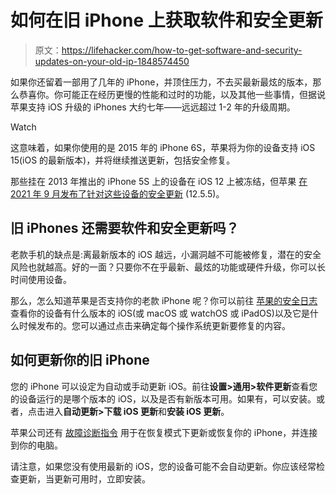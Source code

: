 # 如何在旧 iPhone 上获取软件和安全更新

> 原文：<https://lifehacker.com/how-to-get-software-and-security-updates-on-your-old-ip-1848574450>

如果你还留着一部用了几年的 iPhone，并顶住压力，不去买最新最炫的版本，那么恭喜你。你可能正在经历更慢的性能和过时的功能，以及其他一些事情，但据说苹果支持 iOS 升级的 iPhones 大约七年——远远超过 1-2 年的升级周期。

Watch

这意味着，如果你使用的是 2015 年的 iPhone 6S，苹果将为你的设备支持 iOS 15(iOS 的最新版本)，并将继续推送更新，包括安全修复。

那些挂在 2013 年推出的 iPhone 5S 上的设备在 iOS 12 上被冻结，但苹果 [在 2021 年 9 月发布了针对这些设备的安全更新](https://support.apple.com/en-us/HT201222) (12.5.5)。

## 旧 iPhones 还需要软件和安全更新吗？

老款手机的缺点是:离最新版本的 iOS 越远，小漏洞越不可能被修复，潜在的安全风险也就越高。好的一面？只要你不在乎最新、最炫的功能或硬件升级，你可以长时间使用设备。

那么，怎么知道苹果是否支持你的老款 iPhone 呢？你可以前往 [苹果的安全日志](https://support.apple.com/en-us/HT201222) 查看你的设备有什么版本的 iOS(或 macOS 或 watchOS 或 iPadOS)以及它是什么时候发布的。您可以通过点击来确定每个操作系统更新要修复的内容。

## 如何更新你的旧 iPhone

您的 iPhone 可以设定为自动或手动更新 iOS。前往**设置>通用>软件更新**查看您的设备运行的是哪个版本的 iOS，以及是否有新版本可用。如果有，可以安装。或者，点击进入**自动更新>下载 iOS 更新**和**安装 iOS 更新**。

苹果公司还有 [故障诊断指令](https://support.apple.com/en-us/HT201263) 用于在恢复模式下更新或恢复你的 iPhone，并连接到你的电脑。

请注意，如果您没有使用最新的 iOS，您的设备可能不会自动更新。你应该经常检查更新，当更新可用时，立即安装。